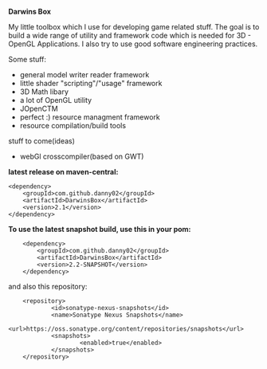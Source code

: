 **Darwins Box**

My little toolbox which I use for developing game related stuff.
The goal is to build a wide range of utility and framework code which is needed for 3D - OpenGL Applications. I also try to use good software engineering practices.

Some stuff:
- general model writer reader framework
- little shader "scripting"/"usage" framework
- 3D Math libary
- a lot of OpenGL utility 
- JOpenCTM
- perfect :) resource managment framework
- resource compilation/build tools

stuff to come(ideas)
- webGl crosscompiler(based on GWT)


**latest release on maven-central:**

    <dependency>
        <groupId>com.github.danny02</groupId>
        <artifactId>DarwinsBox</artifactId>
        <version>2.1</version>
    </dependency>        
        
**To use the latest snapshot build, use this in your pom:**

        <dependency>
            <groupId>com.github.danny02</groupId>
            <artifactId>DarwinsBox</artifactId>
            <version>2.2-SNAPSHOT</version>
        </dependency>
        
and also this repository:
        
        <repository>
                <id>sonatype-nexus-snapshots</id>
                <name>Sonatype Nexus Snapshots</name>
                <url>https://oss.sonatype.org/content/repositories/snapshots</url>
                <snapshots>
                        <enabled>true</enabled>
                </snapshots>
        </repository>




